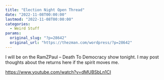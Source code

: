 ```yaml
---
title: "Election Night Open Thread"
date: "2022-11-08T00:00:00"
lastmod: "2022-11-08T00:00:00"
categories:
  - Weird Stuff
params:
  original_slug: "?p=28642"
  original_url: "https://thezman.com/wordpress/?p=28642"
---
```


I will be on the RamZPaul – Death To Democracy show tonight. I may post
thoughts about the returns here if the spirit moves me.

https://www.youtube.com/watch?v=dMUBSbLn1CI
